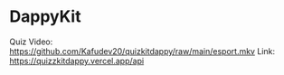 # DappyKit 
Quiz Video: https://github.com/Kafudev20/quizkitdappy/raw/main/esport.mkv
Link: https://quizzkitdappy.vercel.app/api
